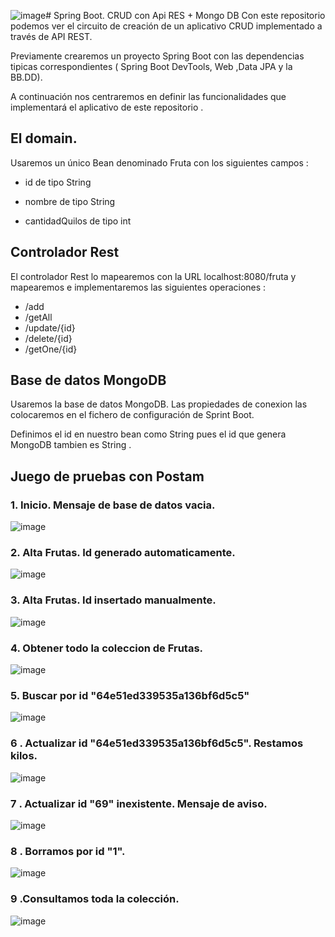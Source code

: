![image](https://github.com/eliseoBcn/S04T2N03EscobarJuliaAndres/assets/125320599/b7bdacf1-41d2-4913-9740-5ad317c827f2)# Spring Boot. CRUD con Api RES + Mongo DB
Con este repositorio podemos ver el circuito de creación de un aplicativo CRUD implementado a través de API REST.

Previamente crearemos un proyecto Spring Boot con las dependencias tipicas correspondientes ( Spring Boot DevTools, Web ,Data JPA y la BB.DD).

A continuación nos centraremos en definir las funcionalidades que implementará el aplicativo de este repositorio .

## El domain.

Usaremos un único Bean denominado Fruta con los siguientes campos :

* id de tipo String

* nombre de tipo String

* cantidadQuilos de tipo int

## Controlador Rest
El controlador Rest lo mapearemos con la URL localhost:8080/fruta y mapearemos e implementaremos las siguientes operaciones :

* /add
* /getAll
* /update/{id}
* /delete/{id}
* /getOne/{id}

## Base de datos MongoDB
Usaremos la base de datos MongoDB. Las propiedades de conexion las colocaremos en el fichero de configuración de Sprint Boot.

Definimos el id en nuestro bean como String pues el id que genera MongoDB tambien es String  .
 

## Juego de pruebas con Postam


### 1. Inicio. Mensaje de base de datos vacia.




![image](https://github.com/eliseoBcn/S04T2N03EscobarJuliaAndres/assets/125320599/ecbc8cd8-8b27-4852-8e9f-02e571253605)





### 2. Alta Frutas. Id generado automaticamente.





![image](https://github.com/eliseoBcn/S04T2N03EscobarJuliaAndres/assets/125320599/ea3988a7-51f7-4415-9b32-dc205543d4f8)





### 3. Alta Frutas. Id insertado manualmente.




![image](https://github.com/eliseoBcn/S04T2N03EscobarJuliaAndres/assets/125320599/8fc56e29-80f0-4462-ba0a-b28bb81585ae)





### 4. Obtener todo la coleccion de Frutas.




![image](https://github.com/eliseoBcn/S04T2N03EscobarJuliaAndres/assets/125320599/6137d117-ff59-4e57-aa16-ae2c1516dcfc)





### 5.  Buscar por id "64e51ed339535a136bf6d5c5"




![image](https://github.com/eliseoBcn/S04T2N03EscobarJuliaAndres/assets/125320599/8cceb863-2f0e-4040-bca1-8cfc96d635c7)




### 6 .  Actualizar  id "64e51ed339535a136bf6d5c5". Restamos kilos.





![image](https://github.com/eliseoBcn/S04T2N03EscobarJuliaAndres/assets/125320599/1b0ac773-003f-4dfc-bd46-5ebf2000d7a5)



### 7 .  Actualizar  id "69" inexistente. Mensaje de aviso.




![image](https://github.com/eliseoBcn/S04T2N03EscobarJuliaAndres/assets/125320599/1abb1e3d-4caa-4d11-9c4b-99348b69c52e)





### 8 . Borramos por  id "1".




![image](https://github.com/eliseoBcn/S04T2N03EscobarJuliaAndres/assets/125320599/65d17b25-9ec8-48a3-8143-ec08e97422fc)






### 9 .Consultamos toda la colección.





![image](https://github.com/eliseoBcn/S04T2N03EscobarJuliaAndres/assets/125320599/fd1ef149-ab16-41ed-bbab-c202bc9b008b)

















